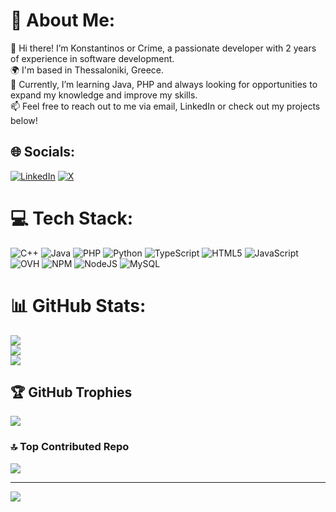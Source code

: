 # 💫 About Me:
👋 Hi there! I’m Konstantinos or Crime, a passionate developer with 2 years of experience in software development.<br>🌍 I'm based in Thessaloniki, Greece.<br>🌱 Currently, I’m learning Java, PHP and always looking for opportunities to expand my knowledge and improve my skills.<br>📫 Feel free to reach out to me via email, LinkedIn or check out my projects below!


## 🌐 Socials:
[![LinkedIn](https://img.shields.io/badge/LinkedIn-%230077B5.svg?logo=linkedin&logoColor=white)](https://linkedin.com/in/https://www.linkedin.com/in/konstantinos-karafylles-2171b130a/) [![X](https://img.shields.io/badge/X-black.svg?logo=X&logoColor=white)](https://x.com/@CrimeDev) 

# 💻 Tech Stack:
![C++](https://img.shields.io/badge/c++-%2300599C.svg?style=for-the-badge&logo=c%2B%2B&logoColor=white) ![Java](https://img.shields.io/badge/java-%23ED8B00.svg?style=for-the-badge&logo=openjdk&logoColor=white) ![PHP](https://img.shields.io/badge/php-%23777BB4.svg?style=for-the-badge&logo=php&logoColor=white) ![Python](https://img.shields.io/badge/python-3670A0?style=for-the-badge&logo=python&logoColor=ffdd54) ![TypeScript](https://img.shields.io/badge/typescript-%23007ACC.svg?style=for-the-badge&logo=typescript&logoColor=white) ![HTML5](https://img.shields.io/badge/html5-%23E34F26.svg?style=for-the-badge&logo=html5&logoColor=white) ![JavaScript](https://img.shields.io/badge/javascript-%23323330.svg?style=for-the-badge&logo=javascript&logoColor=%23F7DF1E) ![OVH](https://img.shields.io/badge/ovh-%23123F6D.svg?style=for-the-badge&logo=ovh&logoColor=#123F6D) ![NPM](https://img.shields.io/badge/NPM-%23CB3837.svg?style=for-the-badge&logo=npm&logoColor=white) ![NodeJS](https://img.shields.io/badge/node.js-6DA55F?style=for-the-badge&logo=node.js&logoColor=white) ![MySQL](https://img.shields.io/badge/mysql-4479A1.svg?style=for-the-badge&logo=mysql&logoColor=white)
# 📊 GitHub Stats:
![](https://github-readme-stats.vercel.app/api?username=Crimeeee&theme=dark&hide_border=false&include_all_commits=true&count_private=true)<br/>
![](https://nirzak-streak-stats.vercel.app/?user=Crimeeee&theme=dark&hide_border=false)<br/>
![](https://github-readme-stats.vercel.app/api/top-langs/?username=Crimeeee&theme=dark&hide_border=false&include_all_commits=true&count_private=true&layout=compact)

## 🏆 GitHub Trophies
![](https://github-profile-trophy.vercel.app/?username=Crimeeee&theme=radical&no-frame=false&no-bg=false&margin-w=4)

### 🔝 Top Contributed Repo
![](https://github-contributor-stats.vercel.app/api?username=Crimeeee&limit=5&theme=radical&combine_all_yearly_contributions=true)

---
[![](https://visitcount.itsvg.in/api?id=Crimeeee&icon=0&color=0)](https://visitcount.itsvg.in)

<!-- Proudly created with GPRM ( https://gprm.itsvg.in ) -->
